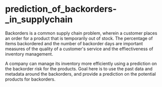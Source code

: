 # prediction_of_backorders-_in_supplychain
Backorders is a common supply chain problem, wherein a customer places an order for a product that is temporarily out of stock.
The percentage of items backordered and the number of backorder days are important measures of the quality of a customer's service and the effiectiveness of inventory management.

A company can manage its inventory more efficiently using a prediction on the backorder risk for the products. Goal here is to use the past data and metadata around the backorders, 
and provide a prediction on the potential products for backorders.
